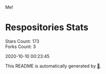 Me!

# Respositories Stats
Stars Count: 173  
Forks Count: 3

2020-10-10 00:23:45  

This README is automatically generated by [🐰](https://github.com/rnitta/rnitta).
